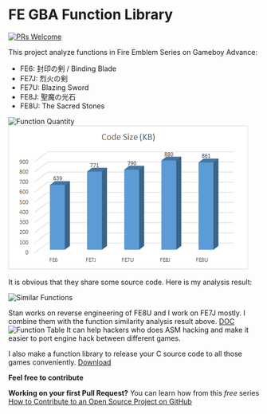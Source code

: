 # FE GBA Function Library

[![PRs Welcome](https://img.shields.io/badge/PRs-welcome-brightgreen.svg?style=flat-square)](http://makeapullrequest.com)

This project analyze functions in Fire Emblem Series on Gameboy Advance:
* FE6: 封印の剣 / Binding Blade
* FE7J: 烈火の剣
* FE7U: Blazing Sword
* FE8J: 聖魔の光石
* FE8U: The Sacred Stones

![Function Quantity](https://raw.github.com/laqieer/FE_GBA_Function_Library/master/img/Function%20Quantity.png)
![Code Size](https://raw.githubusercontent.com/laqieer/FE_GBA_Function_Library/master/img/Code%20Size.png)

It is obvious that they share some source code. Here is my analysis result:

![Similar Functions](https://raw.github.com/laqieer/FE_GBA_Function_Library/master/img/Similar%20Functions.png)

Stan works on reverse engineering of FE8U and I work on FE7J mostly. I combine them with the function similarity analysis result above.
[DOC](https://github.com/laqieer/FE_GBA_Function_Library/blob/master/functions.md)
![Function Table](https://raw.github.com/laqieer/FE_GBA_Function_Library/master/img/Function%20Table.png)
It can help hackers who does ASM hacking and make it easier to port engine hack between different games.

I also make a function library to release your C source code to all those games conveniently.
[Download](https://github.com/laqieer/FE_GBA_Function_Library/releases)

**Feel free to contribute**

**Working on your first Pull Request?** You can learn how from this *free* series [How to Contribute to an Open Source Project on GitHub](https://kcd.im/pull-request)
